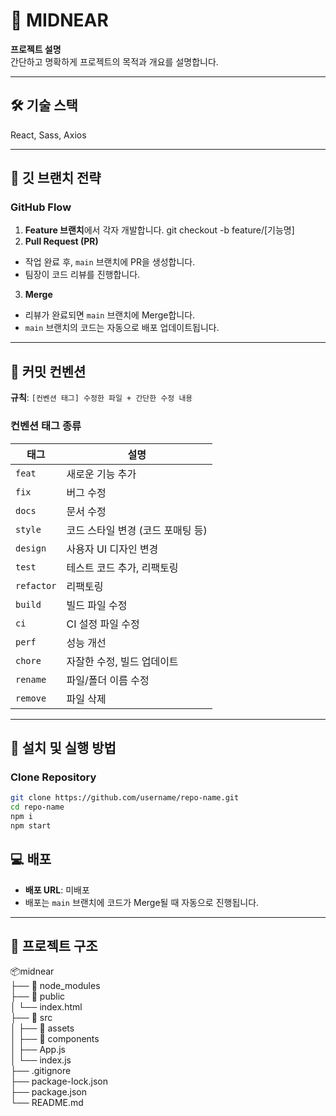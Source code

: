 # 🚀 **MIDNEAR**

**프로젝트 설명**  
간단하고 명확하게 프로젝트의 목적과 개요를 설명합니다.  

---

## 🛠️ **기술 스택**
 React, Sass, Axios

---

## 📄 **깃 브랜치 전략**

### **GitHub Flow**
1. **Feature 브랜치**에서 각자 개발합니다.
   git checkout -b feature/[기능명]
2. **Pull Request (PR)**
- 작업 완료 후, `main` 브랜치에 PR을 생성합니다.
- 팀장이 코드 리뷰를 진행합니다.

3. **Merge**
- 리뷰가 완료되면 `main` 브랜치에 Merge합니다.
- `main` 브랜치의 코드는 자동으로 배포 업데이트됩니다.

---

## 📌 **커밋 컨벤션**

**규칙**: `[컨벤션 태그] 수정한 파일 + 간단한 수정 내용`

### **컨벤션 태그 종류**
| 태그       | 설명                                     |
|------------|------------------------------------------|
| `feat`     | 새로운 기능 추가                         |
| `fix`      | 버그 수정                                |
| `docs`     | 문서 수정                                |
| `style`    | 코드 스타일 변경 (코드 포매팅 등)         |
| `design`   | 사용자 UI 디자인 변경                    |
| `test`     | 테스트 코드 추가, 리팩토링               |
| `refactor` | 리팩토링                                 |
| `build`    | 빌드 파일 수정                           |
| `ci`       | CI 설정 파일 수정                        |
| `perf`     | 성능 개선                                |
| `chore`    | 자잘한 수정, 빌드 업데이트               |
| `rename`   | 파일/폴더 이름 수정                      |
| `remove`   | 파일 삭제                                |

---

## 🔧 **설치 및 실행 방법**

### **Clone Repository**
```bash
git clone https://github.com/username/repo-name.git
cd repo-name
npm i
npm start
 ```

## 💻 **배포**

- **배포 URL**: 미배포
- 배포는 `main` 브랜치에 코드가 Merge될 때 자동으로 진행됩니다.

---


## 📂 **프로젝트 구조**

📦midnear<br>    ├── 📁 node_modules<br>     ├── 📁 public<br>    │ └── index.html <br>    ├── 📁 src<br>    │ ├── 📁 assets<br>     │ ├── 📁 components<br>     │ ├── App.js<br>     │ └── index.js<br>     ├── .gitignore<br>    ├── package-lock.json<br>    ├── package.json<br>     └── README.md<br>

